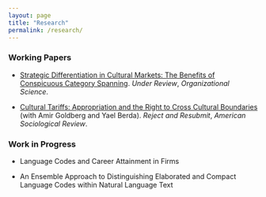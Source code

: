 ```yaml
---
layout: page
title: "Research"
permalink: /research/
---
```



### Working Papers 

- [Strategic Differentiation in Cultural Markets: The Benefits of Conspicuous Category Spanning](https://osf.io/preprints/socarxiv/wdgqm/download). _Under Review_, _Organizational Science_.

- [Cultural Tariffs: Appropriation and the Right to Cross Cultural Boundaries](https://osf.io/preprints/socarxiv/mjdpe/download) (with Amir Goldberg and Yael Berda). _Reject and Resubmit_, _American Sociological Review_.


### Work in Progress

- Language Codes and Career Attainment in Firms 

- An Ensemble Approach to Distinguishing Elaborated and Compact Language Codes within Natural Language Text

